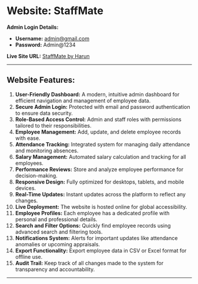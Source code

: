 # Website: StaffMate

**Admin Login Details:**
- **Username:** admin@gmail.com
- **Password:** Admin@1234

**Live Site URL:** [StaffMate by Harun](https://stafmate-by-harun.netlify.app/)

---

## Website Features:

1. **User-Friendly Dashboard:** A modern, intuitive admin dashboard for efficient navigation and management of employee data.
2. **Secure Admin Login:** Protected with email and password authentication to ensure data security.
3. **Role-Based Access Control:** Admin and staff roles with permissions tailored to their responsibilities.
4. **Employee Management:** Add, update, and delete employee records with ease.
5. **Attendance Tracking:** Integrated system for managing daily attendance and monitoring absences.
6. **Salary Management:** Automated salary calculation and tracking for all employees.
7. **Performance Reviews:** Store and analyze employee performance for decision-making.
8. **Responsive Design:** Fully optimized for desktops, tablets, and mobile devices.
9. **Real-Time Updates:** Instant updates across the platform to reflect any changes.
10. **Live Deployment:** The website is hosted online for global accessibility.
11. **Employee Profiles:** Each employee has a dedicated profile with personal and professional details.
12. **Search and Filter Options:** Quickly find employee records using advanced search and filtering tools.
13. **Notifications System:** Alerts for important updates like attendance anomalies or upcoming appraisals.
14. **Export Functionality:** Export employee data in CSV or Excel format for offline use.
15. **Audit Trail:** Keep track of all changes made to the system for transparency and accountability.

---

